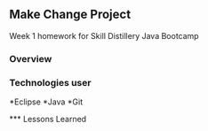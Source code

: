 ## Make Change Project

Week 1 homework for Skill Distillery
Java Bootcamp

### Overview

### Technologies user

*Eclipse
*Java
*Git


*** Lessons Learned
